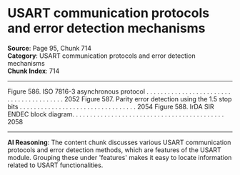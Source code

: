 # USART communication protocols and error detection mechanisms

**Source**: Page 95, Chunk 714  
**Category**: USART communication protocols and error detection mechanisms  
**Chunk Index**: 714

---

Figure 586. ISO 7816-3 asynchronous protocol . . . . . . . . . . . . . . . . . . . . . . . . . . . . . . . . . . . . . . . . 2052
Figure 587. Parity error detection using the 1.5 stop bits . . . . . . . . . . . . . . . . . . . . . . . . . . . . . . . . . 2054
Figure 588. IrDA SIR ENDEC block diagram. . . . . . . . . . . . . . . . . . . . . . . . . . . . . . . . . . . . . . . . . . . 2058

---

**AI Reasoning**: The content chunk discusses various USART communication protocols and error detection methods, which are features of the USART module. Grouping these under 'features' makes it easy to locate information related to USART functionalities.

